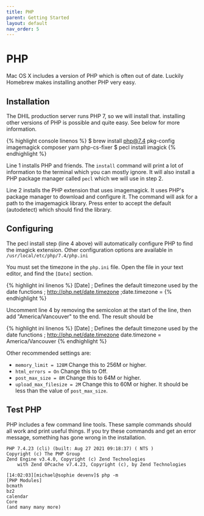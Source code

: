 ```yaml
---
title: PHP
parent: Getting Started
layout: default
nav_order: 5
---
```


# PHP

Mac OS X includes a version of PHP which is often out of date. Luckily
Homebrew makes installing another PHP very easy.

## Installation

The DHIL production server runs PHP 7, so we will install that.
installing other versions of PHP is possible and quite easy. See below
for more information.

{% highlight console linenos %}
$ brew install php@7.4 pkg-config imagemagick composer yarn php-cs-fixer
$ pecl install imagick
{% endhighlight %}

Line 1 installs PHP and friends. The `install` command will print a lot of
information to the terminal which you can mostly ignore. It will also
install a PHP package manager called `pecl` which we will use in step 2.

Line 2 installs the PHP extension that uses imagemagick. It uses PHP's
package manager to download and configure it. The command will ask for a
path to the imagemagick library. Press enter to accept the default
(autodetect) which should find the library.

## Configuring

The pecl install step (line 4 above) will automatically configure PHP to
find the imagick extension. Other configuration options are available in
`/usr/local/etc/php/7.4/php.ini`

You must set the timezone in the `php.ini` file. Open the file in your
text editor, and find the `[Date]` section.

{% highlight ini linenos %}
[Date]
; Defines the default timezone used by the date functions
; http://php.net/date.timezone
;date.timezone =
{% endhighlight %}

Uncomment line 4 by removing the semicolon at the start of the line,
then add "America/Vancouver" to the end. The result should be

{% highlight ini linenos %}
[Date]
; Defines the default timezone used by the date functions
; http://php.net/date.timezone
date.timezone = America/Vancouver
{% endhighlight %}

Other recommended settings are:

* `memory_limit = 128M` Change this to 256M or higher.
* `html_errors = On` Change this to Off.
* `post_max_size = 8M` Change this to 64M or higher.
* `upload_max_filesize = 2M` Change this to 60M or higher. It should be less than the value of `post_max_size`.

## Test PHP

PHP includes a few command line tools. These sample commands should all
work and print useful things. If you try these commands and get an error
message, something has gone wrong in the installation.

``` console
PHP 7.4.23 (cli) (built: Aug 27 2021 09:18:37) ( NTS )
Copyright (c) The PHP Group
Zend Engine v3.4.0, Copyright (c) Zend Technologies
    with Zend OPcache v7.4.23, Copyright (c), by Zend Technologies

[14:02:03][michael@sophie devenv]$ php -m
[PHP Modules]
bcmath
bz2
calendar
Core
(and many many more)
```
